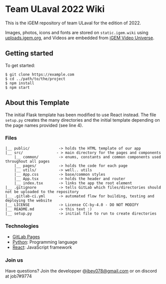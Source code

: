 # Team ULaval 2022 Wiki

This is the iGEM repository of team ULaval for the edition of 2022.

Images, photos, icons and fonts are stored on `static.igem.wiki` using [uploads.igem.org](https://uploads.igem.org), and Videos are embedded from [iGEM Video Universe](https://video.igem.org).


## Getting started

To get started:
```
$ git clone https://example.com
$ cd ../path/to/the/project
$ npm install
$ npm start
```

## About this Template

The initial Flask template has been modified to use React instead. The file ```setup.py``` creates the many directories and the initial template depending on the page names provided (see line 4).

### Files

    |__ public/             -> holds the HTML template of our app
    |__ src/               - > main directory for the pages and components
        |__ common/         -> enums, constants and common components used throughout all pages
        |__ pages/          -> holds the code for each page
        |__ utils/          -> well.. utils
        |__ App.css         -> base/common styles
        |__ App.tsx         -> holds the header and router
        |__ index.tsx       -> links the app the root element
    |__ .gitignore          -> tells GitLab which files/directories should not be uploaded to the repository
    |__ .gitlab-ci.yml      -> automated flow for building, testing and deploying the website
    |__ LICENSE             -> License CC-by-4.0 - DO NOT MODIFY
    |__ README.md           -> this text :)
    |__ setup.py            -> initial file to run to create directories

### Technologies

  * [GitLab Pages](https://docs.gitlab.com/ee/user/project/pages/)
  * [Python](https://www.python.org): Programming language
  * [React](https://reactjs.org/): JavaScript framework

### Join us

Have questions? Join the developper @jbey078@gmail.com or on discord at job7#9774
